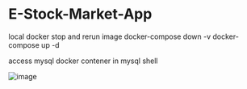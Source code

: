 # E-Stock-Market-App

local docker stop and rerun image 
docker-compose down -v
docker-compose up -d


access mysql docker contener in mysql shell

![image](https://user-images.githubusercontent.com/22032112/200923687-d8751e8c-a193-4c65-a2a3-4952e80a341d.png)

